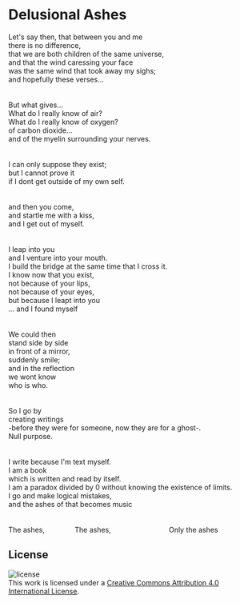 # Delusional Ashes

Let's say then, that between you and me<br/>
there is no difference,<br/>
that we are both children of the same universe,<br/>
and that the wind caressing your face<br/>
was the same wind that took away my sighs;<br/>
and hopefully these verses...<br/>
<br/>
<br/>
But what gives...<br/>
What do I really know of air?<br/>
What do I really know of oxygen?<br/>
of carbon dioxide...<br/>
and of the myelin surrounding your nerves.<br/>
<br/>
<br/>
I can only suppose they exist;<br/>
but I cannot prove it<br/>
if I dont get outside of my own self.<br/>
<br/>
<br/>
and then you come,<br/>
and startle me with a kiss,<br/>
and I get out of myself.<br/>
<br/>
<br/>
I leap into you<br/>
and I venture into your mouth.<br/>
I build the bridge at the same time that I cross it.<br/>
I know now that you exist,<br/>
not because of your lips,<br/>
not because of your eyes,<br/>
but because I leapt into you<br/>
... and I found myself<br/>
<br/>
<br/>
We could then<br/>
stand side by side<br/>
in front of a mirror,<br/>
suddenly smile;<br/>
and in the reflection<br/>
we wont know<br/>
who is who.<br/>
<br/>
<br/>
So I go by<br/>
creating writings<br/>
-before they were for someone, now they are for a ghost-.<br/>
Null purpose.<br/>
<br/>
<br/>
I write because I'm text myself.<br/>
I am a book<br/>
which is written and read by itself.<br/>
I am a paradox divided by 0 without knowing the existence of limits.<br/>
I go and make logical mistakes,<br/>
and the ashes of that becomes music<br/>
<br/>
<br/>
The ashes,
&emsp;&emsp;&emsp;&emsp;The ashes,
&emsp;&emsp;&emsp;&emsp;&emsp;&emsp;&emsp;&emsp;Only the ashes

## License

![license](https://i.creativecommons.org/l/by/4.0/88x31.png)<br/>
This work is licensed under a [Creative Commons Attribution 4.0 International License](http://creativecommons.org/licenses/by/4.0/).
